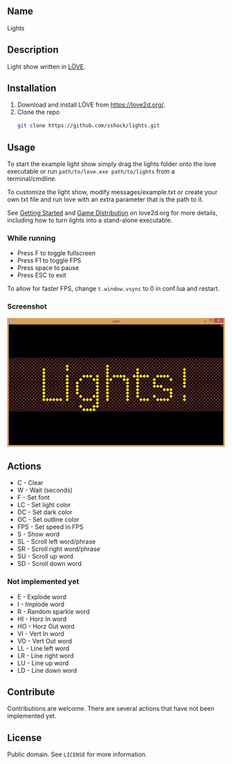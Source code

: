 ## Name

Lights

## Description

Light show written in [LÖVE](https://love2d.org/).

## Installation

1. Download and install LÖVE from https://love2d.org/.
2. Clone the repo
   ```sh
   git clone https://github.com/sshock/lights.git
   ```

## Usage

To start the example light show simply drag the lights folder onto the love executable or run `path/to/love.exe path/to/lights` from a terminal/cmdline.

To customize the light show, modify messages/example.txt or create your own txt file and run love with an extra parameter that is the path to it.

See [Getting Started](https://love2d.org/wiki/Getting_Started#Running_Games) and [Game Distribution](https://love2d.org/wiki/Game_Distribution) on love2d.org for more details,
including how to turn lights into a stand-alone executable.

### While running

* Press F to toggle fullscreen
* Press F1 to toggle FPS
* Press space to pause
* Press ESC to exit

To allow for faster FPS, change `t.window.vsync` to 0 in conf.lua and restart.

### Screenshot

![](screenshot.png)

## Actions

* C - Clear
* W - Wait (seconds)
* F - Set font
* LC - Set light color
* DC - Set dark color
* OC - Set outline color
* FPS - Set speed in FPS
* S - Show word
* SL - Scroll left word/phrase
* SR - Scroll right word/phrase
* SU - Scroll up word
* SD - Scroll down word

### Not implemented yet

* E - Explode word
* I - Implode word
* R - Random sparkle word
* HI - Horz In word
* HO - Horz Out word
* VI - Vert In word
* VO - Vert Out word
* LL - Line left word
* LR - Line right word
* LU - Line up word
* LD - Line down word

## Contribute

Contributions are welcome.  There are several actions that have not been implemented yet.

## License

Public domain. See `LICENSE` for more information.

